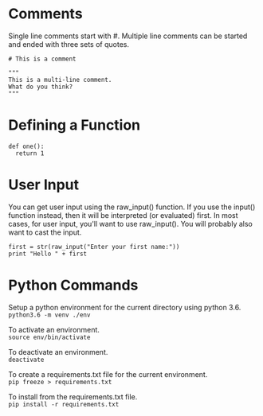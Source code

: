 # Comments

Single line comments start with #. Multiple line comments can be started and ended with three sets of quotes.

    # This is a comment
    
    """
    This is a multi-line comment.
    What do you think?
    """

# Defining a Function

    def one():
      return 1
      
# User Input

You can get user input using the raw_input() function. If you use the input() function instead, then it will be interpreted (or evaluated) first. In most cases, for user input, you'll want to use raw_input(). You will probably also want to cast the input.

    first = str(raw_input("Enter your first name:"))
    print "Hello " + first

# Python Commands

Setup a python environment for the current directory using python 3.6.  
`python3.6 -m venv ./env`

To activate an environment.  
`source env/bin/activate`

To deactivate an environment.  
`deactivate`

To create a requirements.txt file for the current environment.  
`pip freeze > requirements.txt`

To install from the requirements.txt file.  
`pip install -r requirements.txt`
